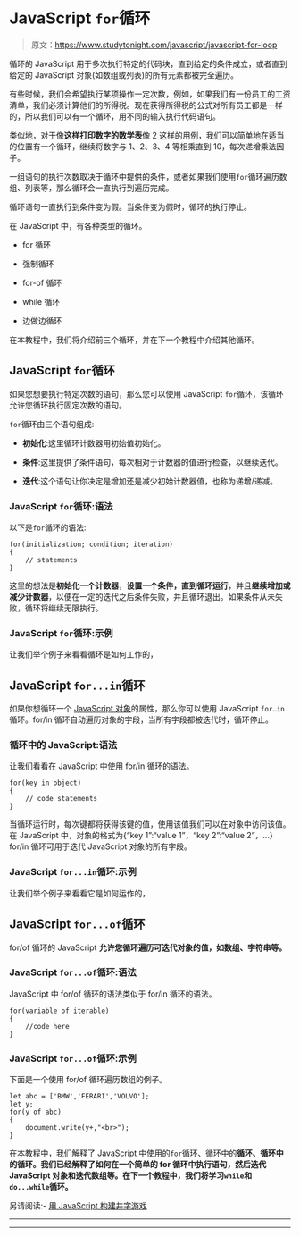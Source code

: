 # JavaScript `for`循环

> 原文：<https://www.studytonight.com/javascript/javascript-for-loop>

循环的 JavaScript 用于多次执行特定的代码块，直到给定的条件成立，或者直到给定的 JavaScript 对象(如数组或列表)的所有元素都被完全遍历。

有些时候，我们会希望执行某项操作一定次数，例如，如果我们有一份员工的工资清单，我们必须计算他们的所得税。现在获得所得税的公式对所有员工都是一样的，所以我们可以有一个循环，用不同的输入执行代码语句。

类似地，对于像**这样打印数字的数学表**像 2 这样的用例，我们可以简单地在适当的位置有一个循环，继续将数字与 1、2、3、4 等相乘直到 10，每次递增乘法因子。

一组语句的执行次数取决于循环中提供的条件，或者如果我们使用`for`循环遍历数组、列表等，那么循环会一直执行到遍历完成。

循环语句一直执行到条件变为假。当条件变为假时，循环的执行停止。

在 JavaScript 中，有各种类型的循环。

*   for 循环

*   强制循环

*   for-of 循环

*   while 循环

*   边做边循环

在本教程中，我们将介绍前三个循环，并在下一个教程中介绍其他循环。

## JavaScript `for`循环

如果您想要执行特定次数的语句，那么您可以使用 JavaScript `for`循环，该循环允许您循环执行固定次数的语句。

`for`循环由三个语句组成:

*   **初始化**:这里循环计数器用初始值初始化。

*   **条件**:这里提供了条件语句，每次相对于计数器的值进行检查，以继续迭代。

*   **迭代**:这个语句让你决定是增加还是减少初始计数器值，也称为递增/递减。

### JavaScript `for`循环:语法

以下是`for`循环的语法:

```
for(initialization; condition; iteration)
{
    // statements
}
```

这里的想法是**初始化一个计数器**，**设置一个条件，直到循环运行**，并且**继续增加或减少计数器**，以便在一定的迭代之后条件失败，并且循环退出。如果条件从未失败，循环将继续无限执行。

### JavaScript `for`循环:示例

让我们举个例子来看看循环是如何工作的，

## JavaScript `for...in`循环

如果你想循环一个 [JavaScript 对象](https://www.studytonight.com/javascript/javascript-objects)的属性，那么你可以使用 JavaScript `for…in`循环。for/in 循环自动遍历对象的字段，当所有字段都被迭代时，循环停止。

### 循环中的 JavaScript:语法

让我们看看在 JavaScript 中使用 for/in 循环的语法。

```
for(key in object)
{
    // code statements
}
```

当循环运行时，每次键都将获得该键的值，使用该值我们可以在对象中访问该值。在 JavaScript 中，对象的格式为{“key 1”:“value 1”，“key 2”:“value 2”，...} for/in 循环可用于迭代 JavaScript 对象的所有字段。

### JavaScript `for...in`循环:示例

让我们举个例子来看看它是如何运作的，

## JavaScript `for...of`循环

for/of 循环的 JavaScript **允许您循环遍历可迭代对象的值，如数组、字符串等。**

### JavaScript `for...of`循环:语法

JavaScript 中 for/of 循环的语法类似于 for/in 循环的语法。

```
for(variable of iterable)
{
    //code here
}
```

### JavaScript `for...of`循环:示例

下面是一个使用 for/of 循环遍历数组的例子。

```
let abc = ['BMW','FERARI','VOLVO'];
let y;
for(y of abc)
{
    document.write(y+,"<br>");
}
```

在本教程中，我们解释了 JavaScript 中使用的`for`循环、循环中的**循环、**循环中的**循环。我们已经解释了如何在一个简单的 for 循环中执行语句，然后迭代 JavaScript 对象和迭代数组等。在下一个教程中，我们将学习`while`和`do...while`循环。**

另请阅读:- [用 JavaScript 构建井字游戏](https://www.studytonight.com/post/building-a-tic-tac-toe-game-in-javascript)

* * *

* * *